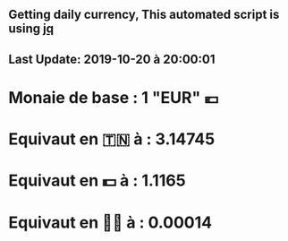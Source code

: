 ## Getting daily currency, This automated script is using [jq](https://stedolan.github.io/jq/)
## Last Update:  2019-10-20 à 20:00:01
 # Monaie de base : 1 "EUR" 💶 
 # Equivaut en 🇹🇳 à :  3.14745 
 # Equivaut en 💵 à : 1.1165
 # Equivaut en 🐱‍💻 à :  0.00014
